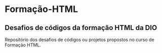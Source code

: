 # Formação-HTML
## Desafios de códigos da formação HTML da DIO

Reposítório dos desafios de códigos ou projetos propostos no curso de Formação HTML.
